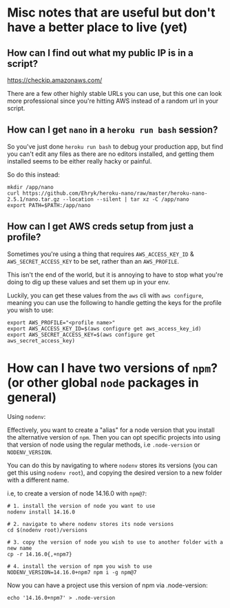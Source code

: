 # Misc notes that are useful but don't have a better place to live (yet)

## How can I find out what my public IP is in a script?

https://checkip.amazonaws.com/

There are a few other highly stable URLs you can use, but this one can look more
professional since you're hitting AWS instead of a random url in your script.

## How can I get `nano` in a `heroku run bash` session?

So you've just done `heroku run bash` to debug your production app, but find you
can't edit any files as there are no editors installed, and getting them
installed seems to be either really hacky or painful.

So do this instead:

```
mkdir /app/nano
curl https://github.com/Ehryk/heroku-nano/raw/master/heroku-nano-2.5.1/nano.tar.gz --location --silent | tar xz -C /app/nano
export PATH=$PATH:/app/nano
```

## How can I get AWS creds setup from just a profile?

Sometimes you're using a thing that requires `AWS_ACCESS_KEY_ID` &
`AWS_SECRET_ACCESS_KEY` to be set, rather than an `AWS_PROFILE`.

This isn't the end of the world, but it is annoying to have to stop what you're
doing to dig up these values and set them up in your env.

Luckily, you can get these values from the `aws` cli with `aws configure`,
meaning you can use the following to handle getting the keys for the profile you
wish to use:

```
export AWS_PROFILE="<profile name>"
export AWS_ACCESS_KEY_ID=$(aws configure get aws_access_key_id)
export AWS_SECRET_ACCESS_KEY=$(aws configure get aws_secret_access_key)
```

# How can I have two versions of `npm`? (or other global `node` packages in general)

Using `nodenv`:

Effectively, you want to create a "alias" for a node version that you install
the alternative version of `npm`. Then you can opt specific projects into using
that version of node using the regular methods, i.e `.node-version` or
`NODENV_VERSION`.

You can do this by navigating to where `nodenv` stores its versions (you can get
this using `nodenv root`), and copying the desired version to a new folder with
a different name.

i.e, to create a version of node 14.16.0 with `npm@7`:

```shell
# 1. install the version of node you want to use
nodenv install 14.16.0

# 2. navigate to where nodenv stores its node versions
cd $(nodenv root)/versions

# 3. copy the version of node you wish to use to another folder with a new name
cp -r 14.16.0{,+npm7}

# 4. install the version of npm you wish to use
NODENV_VERSION=14.16.0+npm7 npm i -g npm@7
```

Now you can have a project use this version of npm via .node-version:

    echo '14.16.0+npm7' > .node-version
